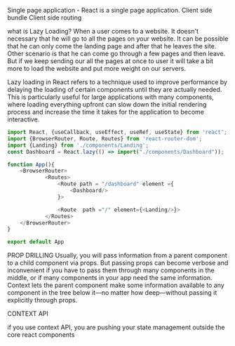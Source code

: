  Single page application - React is a single page application. 
 Client side bundle
 Client side routing


 what is Lazy Loading?
When a user comes to a website. It doesn't necessary that he will go to all the pages on your website. It can be possible that he can only come the landing page and after that he leaves the site. Other scenario is that he can come go through a few pages and then leave. 
But if we keep sending our all the pages at once to user it will take a bit more to load the website and put more weight on our servers.

Lazy loading in React refers to a technique used to improve performance by delaying the loading of certain components until they are actually needed. This is particularly useful for large applications with many components, where loading everything upfront can slow down the initial rendering process and increase the time it takes for the application to become interactive.



``` javascript
import React, {useCallback, useEffect, useRef, useState} from 'react';
import {BrowserRouter, Route, Routes} from 'react-router-dom';
import {Landing} from './components/Landing';
const Dashboard = React.lazy(() => import("./components/Dashboard"));

function App(){
    <BrowserRouter>
            <Routes>
                <Route path = "/dashboard" element ={
                    <Dashboard/>
                }>

                <Route  path ="/" element={<Landing/>}>
            </Routes>
    </BrowserRouter>
}

export default App


```

PROP DRILLING
Usually, you will pass information from a parent component to a child component via props. But passing props can become verbose and inconvenient if you have to pass them through many components in the middle, or if many components in your app need the same information. Context lets the parent component make some information available to any component in the tree below it—no matter how deep—without passing it explicitly through props.


CONTEXT API

if you use context API, you are pushing your state management outside the core react components


<!-- https://x.com/Hritik_86/status/1728782968376762577  >Read this later-->